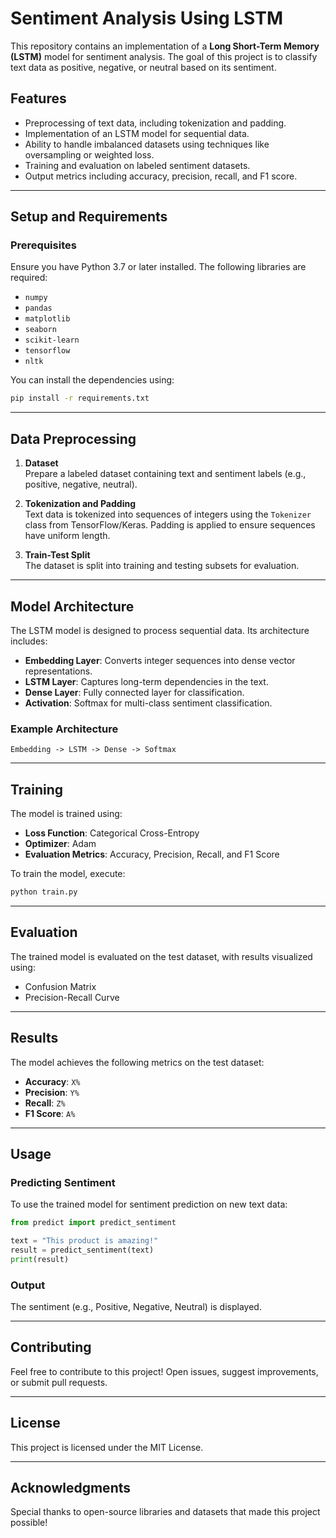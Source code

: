 # Sentiment Analysis Using LSTM

This repository contains an implementation of a **Long Short-Term Memory (LSTM)** model for sentiment analysis. The goal of this project is to classify text data as positive, negative, or neutral based on its sentiment.

## Features

- Preprocessing of text data, including tokenization and padding.
- Implementation of an LSTM model for sequential data.
- Ability to handle imbalanced datasets using techniques like oversampling or weighted loss.
- Training and evaluation on labeled sentiment datasets.
- Output metrics including accuracy, precision, recall, and F1 score.

---

## Setup and Requirements

### Prerequisites

Ensure you have Python 3.7 or later installed. The following libraries are required:

- `numpy`
- `pandas`
- `matplotlib`
- `seaborn`
- `scikit-learn`
- `tensorflow`
- `nltk`

You can install the dependencies using:

```bash
pip install -r requirements.txt
```

---

## Data Preprocessing

1. **Dataset**  
   Prepare a labeled dataset containing text and sentiment labels (e.g., positive, negative, neutral).

2. **Tokenization and Padding**  
   Text data is tokenized into sequences of integers using the `Tokenizer` class from TensorFlow/Keras. Padding is applied to ensure sequences have uniform length.

3. **Train-Test Split**  
   The dataset is split into training and testing subsets for evaluation.

---

## Model Architecture

The LSTM model is designed to process sequential data. Its architecture includes:

- **Embedding Layer**: Converts integer sequences into dense vector representations.
- **LSTM Layer**: Captures long-term dependencies in the text.
- **Dense Layer**: Fully connected layer for classification.
- **Activation**: Softmax for multi-class sentiment classification.

### Example Architecture
```plaintext
Embedding -> LSTM -> Dense -> Softmax
```

---

## Training

The model is trained using:

- **Loss Function**: Categorical Cross-Entropy
- **Optimizer**: Adam
- **Evaluation Metrics**: Accuracy, Precision, Recall, and F1 Score

To train the model, execute:

```bash
python train.py
```

---

## Evaluation

The trained model is evaluated on the test dataset, with results visualized using:

- Confusion Matrix
- Precision-Recall Curve

---

## Results

The model achieves the following metrics on the test dataset:

- **Accuracy**: `X%`
- **Precision**: `Y%`
- **Recall**: `Z%`
- **F1 Score**: `A%`

---

## Usage

### Predicting Sentiment

To use the trained model for sentiment prediction on new text data:

```python
from predict import predict_sentiment

text = "This product is amazing!"
result = predict_sentiment(text)
print(result)
```

### Output
The sentiment (e.g., Positive, Negative, Neutral) is displayed.

---

## Contributing

Feel free to contribute to this project! Open issues, suggest improvements, or submit pull requests.

---

## License

This project is licensed under the MIT License.

---

## Acknowledgments

Special thanks to open-source libraries and datasets that made this project possible!
